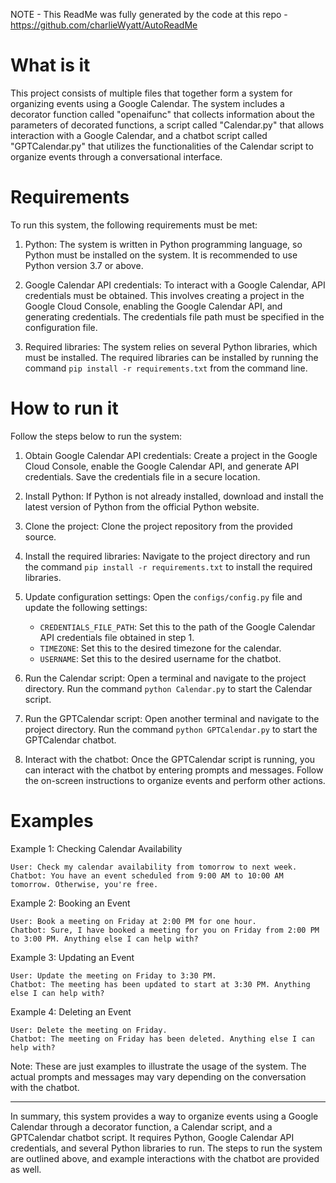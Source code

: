 NOTE - This ReadMe was fully generated by the code at this repo - https://github.com/charlieWyatt/AutoReadMe

# What is it

This project consists of multiple files that together form a system for organizing events using a Google Calendar. The system includes a decorator function called "openaifunc" that collects information about the parameters of decorated functions, a script called "Calendar.py" that allows interaction with a Google Calendar, and a chatbot script called "GPTCalendar.py" that utilizes the functionalities of the Calendar script to organize events through a conversational interface.

# Requirements

To run this system, the following requirements must be met:

1. Python: The system is written in Python programming language, so Python must be installed on the system. It is recommended to use Python version 3.7 or above.

2. Google Calendar API credentials: To interact with a Google Calendar, API credentials must be obtained. This involves creating a project in the Google Cloud Console, enabling the Google Calendar API, and generating credentials. The credentials file path must be specified in the configuration file.

3. Required libraries: The system relies on several Python libraries, which must be installed. The required libraries can be installed by running the command `pip install -r requirements.txt` from the command line.

# How to run it

Follow the steps below to run the system:

1. Obtain Google Calendar API credentials: Create a project in the Google Cloud Console, enable the Google Calendar API, and generate API credentials. Save the credentials file in a secure location.

2. Install Python: If Python is not already installed, download and install the latest version of Python from the official Python website.

3. Clone the project: Clone the project repository from the provided source.

4. Install the required libraries: Navigate to the project directory and run the command `pip install -r requirements.txt` to install the required libraries.

5. Update configuration settings: Open the `configs/config.py` file and update the following settings:
   - `CREDENTIALS_FILE_PATH`: Set this to the path of the Google Calendar API credentials file obtained in step 1.
   - `TIMEZONE`: Set this to the desired timezone for the calendar.
   - `USERNAME`: Set this to the desired username for the chatbot.

6. Run the Calendar script: Open a terminal and navigate to the project directory. Run the command `python Calendar.py` to start the Calendar script.

7. Run the GPTCalendar script: Open another terminal and navigate to the project directory. Run the command `python GPTCalendar.py` to start the GPTCalendar chatbot.

8. Interact with the chatbot: Once the GPTCalendar script is running, you can interact with the chatbot by entering prompts and messages. Follow the on-screen instructions to organize events and perform other actions.

# Examples

Example 1: Checking Calendar Availability

```
User: Check my calendar availability from tomorrow to next week.
Chatbot: You have an event scheduled from 9:00 AM to 10:00 AM tomorrow. Otherwise, you're free.
```

Example 2: Booking an Event

```
User: Book a meeting on Friday at 2:00 PM for one hour.
Chatbot: Sure, I have booked a meeting for you on Friday from 2:00 PM to 3:00 PM. Anything else I can help with?
```

Example 3: Updating an Event

```
User: Update the meeting on Friday to 3:30 PM.
Chatbot: The meeting has been updated to start at 3:30 PM. Anything else I can help with?
```

Example 4: Deleting an Event

```
User: Delete the meeting on Friday.
Chatbot: The meeting on Friday has been deleted. Anything else I can help with?
```

Note: These are just examples to illustrate the usage of the system. The actual prompts and messages may vary depending on the conversation with the chatbot.

---

In summary, this system provides a way to organize events using a Google Calendar through a decorator function, a Calendar script, and a GPTCalendar chatbot script. It requires Python, Google Calendar API credentials, and several Python libraries to run. The steps to run the system are outlined above, and example interactions with the chatbot are provided as well.

